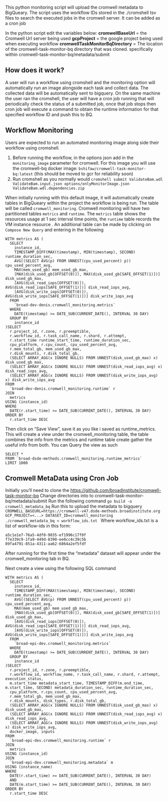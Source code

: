 This python monitoring script will upload the cromwell metadata to BigQueary. The script uses the workflow IDs stored in the 
./cromshell tsv files to search the executed jobs in the cromwell server. It can be added as a cron job

In the python script edit the variables below:
**cromwellBaseUrl** = the Cromwell Url server being used
**gcpProject** = the google project being used when executing workflow
**cromwellTaskMonitorBqDirectory** = The location of the cromwell-task-monitor-bq directory that was cloned. specifically within cromwell-task-monitor-bq/metadata/submit 

## How does it work? 
A user will run a workflow using cromshell and the monitoring option will automatically run an image alongside each task and collect data. The collected data will be automatically sent to bigquery. On the same machine the user ran the cromshell, the user will have a cron job running that will periodically check the status of a submitted job, once that job stops then cron job will execute a command to obtain the runtime information for that specified workflow ID and push this to BQ.

## Workflow Monitoring
Users are expected to run an automated monitoring image along side their workflow using cromshell. 
1. Before running the workflow, in the options json add in the `monitoring_image` parameter for cromwell. For this image you will use the cromwell-bq docker image: `bshifaw/cromwell-task-monitor-bq:latest` (this should be moved to gcr for reliability soon)
2. Run cromshell as you normally would
`cromshell submit ValidateBam.wdl ValidateBam.input.json options/onlyMonitorImage.json ValidateBam.wdl.dependencies.zip`

 When initially running with this default image, it will automatically create tables in BigQueary within the project the workflow is being run. The table will be called `cromwell_monitoring`. Cromwell monitoring will have two partitioned tables `metrics` and `runtime`. The `metrics` table shows the resources usage at 1 sec interval time points, the `runtime` table records the VM instance resource . An additional table can be made by clicking on `Compose New Query` and entering in the following 
``` 
WITH metrics AS (
  SELECT
    instance_id,
    TIMESTAMP_DIFF(MAX(timestamp), MIN(timestamp), SECOND) runtime_duration_sec,
    AVG((SELECT AVG(p) FROM UNNEST(cpu_used_percent) p)) cpu_used_percent_avg,
    MAX(mem_used_gb) mem_used_gb_max,
    [MAX(disk_used_gb[OFFSET(0)]), MAX(disk_used_gb[SAFE_OFFSET(1)])] disk_used_gb_max,
    [AVG(disk_read_iops[OFFSET(0)]), AVG(disk_read_iops[SAFE_OFFSET(1)])] disk_read_iops_avg,
    [AVG(disk_write_iops[OFFSET(0)]), AVG(disk_write_iops[SAFE_OFFSET(1)])] disk_write_iops_avg
  FROM
    `broad-dev-denis.cromwell_monitoring.metrics`
  WHERE
    DATE(timestamp) >= DATE_SUB(CURRENT_DATE(), INTERVAL 30 DAY)
  GROUP BY
    instance_id
)SELECT
  r.project_id, r.zone, r.preemptible,
  r.workflow_id, r.task_call_name, r.shard, r.attempt,
  r.start_time runtime_start_time, runtime_duration_sec,
  cpu_platform, r.cpu_count, cpu_used_percent_avg,
  r.mem_total_gb, mem_used_gb_max,
  r.disk_mounts, r.disk_total_gb,
  (SELECT ARRAY_AGG(x IGNORE NULLS) FROM UNNEST(disk_used_gb_max) x) disk_used_gb_max,
  (SELECT ARRAY_AGG(x IGNORE NULLS) FROM UNNEST(disk_read_iops_avg) x) disk_read_iops_avg,
  (SELECT ARRAY_AGG(x IGNORE NULLS) FROM UNNEST(disk_write_iops_avg) x) disk_write_iops_avg
FROM
  `broad-dev-denis.cromwell_monitoring.runtime` r
JOIN
  metrics
USING (instance_id)
WHERE
  DATE(r.start_time) >= DATE_SUB(CURRENT_DATE(), INTERVAL 30 DAY)
ORDER BY
  r.start_time DESC
```
Then click on “Save View”, save it as you like i saved as runtime_metrics. This will create a view under the cromwell_monitoring table, the table combines the info from the metrics and runtime table create gather the useful info from both.
You can Query the view as such
```
SELECT *
FROM `broad-dsde-methods.cromwell_monitoring.runtime_metrics`
LIMIT 1000
```
## Cromwell MetaData using Cron Job

Initially you’ll need to clone the https://github.com/broadinstitute/cromwell-task-monitor-bq 
Change directories into to cromwell-task-monitor-bq/metadata/submit 
Run the following command 
`go build -o cromwell_metadata_bq`
Run this to upload the metadata to bigquery 
`CROMWELL_BASEURL=https://cromwell-v47.dsde-methods.broadinstitute.org GCP_PROJECT=<...> DATASET_ID=cromwell_monitoring ./cromwell_metadata_bq < workflow_ids.txt `
Where workflow_ids.txt is a list of workflow-ids in this form:
```
a5c1e1e7-76a5-4df0-9035-ef1996c17f0f
f7e339c9-1fa9-449d-8390-ee0cc4c39c5b
89fa4791-851a-4311-aa62-6864a2ef5fdf
```
After running for the first time the “metadata” dataset will appear under the cromwell_monitoring tab in BQ.

Next create a view using the following SQL command 
```
WITH metrics AS (
  SELECT
	instance_id,
	TIMESTAMP_DIFF(MAX(timestamp), MIN(timestamp), SECOND) runtime_duration_sec,
	AVG((SELECT AVG(p) FROM UNNEST(cpu_used_percent) p)) cpu_used_percent_avg,
	MAX(mem_used_gb) mem_used_gb_max,
	[MAX(disk_used_gb[OFFSET(0)]), MAX(disk_used_gb[SAFE_OFFSET(1)])] disk_used_gb_max,
	[AVG(disk_read_iops[OFFSET(0)]), AVG(disk_read_iops[SAFE_OFFSET(1)])] disk_read_iops_avg,
	[AVG(disk_write_iops[OFFSET(0)]), AVG(disk_write_iops[SAFE_OFFSET(1)])] disk_write_iops_avg
  FROM
	`broad-epi-dev.cromwell_monitoring.metrics`
  WHERE
	DATE(timestamp) >= DATE_SUB(CURRENT_DATE(), INTERVAL 30 DAY)
  GROUP BY
	instance_id
)SELECT
  r.project_id, r.zone, r.preemptible,
  r.workflow_id, workflow_name, r.task_call_name, r.shard, r.attempt, execution_status,
  m.start_time metadata_start_time, TIMESTAMP_DIFF(m.end_time, m.start_time, SECOND) metadata_duration_sec, runtime_duration_sec,
  cpu_platform, r.cpu_count, cpu_used_percent_avg,
  r.mem_total_gb, mem_used_gb_max,
  r.disk_mounts, disk_types, r.disk_total_gb,
  (SELECT ARRAY_AGG(x IGNORE NULLS) FROM UNNEST(disk_used_gb_max) x) disk_used_gb_max,
  (SELECT ARRAY_AGG(x IGNORE NULLS) FROM UNNEST(disk_read_iops_avg) x) disk_read_iops_avg,
  (SELECT ARRAY_AGG(x IGNORE NULLS) FROM UNNEST(disk_write_iops_avg) x) disk_write_iops_avg,
  docker_image, inputs
FROM
  `broad-epi-dev.cromwell_monitoring.runtime` r
JOIN
  metrics
USING (instance_id)
JOIN
  `broad-epi-dev.cromwell_monitoring.metadata` m
USING (instance_name)
WHERE
  DATE(r.start_time) >= DATE_SUB(CURRENT_DATE(), INTERVAL 30 DAY)
  AND
  DATE(m.start_time) >= DATE_SUB(CURRENT_DATE(), INTERVAL 30 DAY)
ORDER BY
  r.start_time DESC
```

